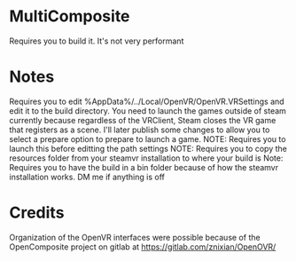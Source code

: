 # MultiComposite
Requires you to build it. It's not very performant

# Notes
Requires you to edit %AppData%/../Local/OpenVR/OpenVR.VRSettings and edit it to the build directory. You need to launch the games outside of steam currently because regardless of the VRClient, Steam closes the VR game that registers as a scene. I'll later publish some changes to allow you to select a prepare option to prepare to launch a game.
NOTE: Requires you to launch this before editting the path settings
NOTE: Requires you to copy the resources folder from your steamvr installation to where your build is
Note: Requires you to have the build in a bin folder because of how the steamvr installation works. DM me if anything is off

# Credits
Organization of the OpenVR interfaces were possible because of the OpenComposite project on gitlab at https://gitlab.com/znixian/OpenOVR/
